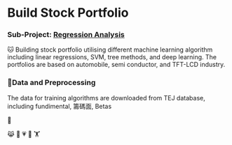 # Build Stock Portfolio
### Sub-Project: [Regression Analysis](https://github.com/KJJHHH/Build-Portfolio/tree/master/TEJ_portfolio)

🐱 Building stock portfolio utilising different machine learning algorithm including linear regressions, SVM, tree methods, and deep learning.
The portfolios are based on automobile, semi conductor, and TFT-LCD industry.

### 🦁Data and Preprocessing
The data for training algorithms are downloaded from TEJ database, including fundimental, 籌碼面, Betas

🙉

😹
🧑
💗
🦁
🏋